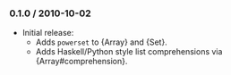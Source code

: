 ### 0.1.0 / 2010-10-02

* Initial release:
  * Adds `powerset` to {Array} and {Set}.
  * Adds Haskell/Python style list comprehensions via {Array#comprehension}.

